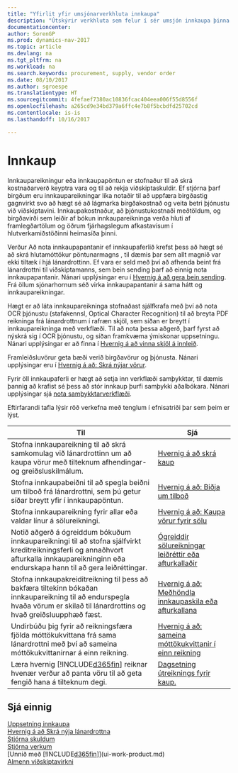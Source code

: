 ```yaml
---
title: "Yfirlit yfir umsjónarverkhluta innkaupa"
description: "Útskýrir verkhluta sem felur í sér umsjón innkaupa þinna og innkaupaferla, þar með talið hvernig innkaupareikningar og innkaupapantanir virka."
documentationcenter: 
author: SorenGP
ms.prod: dynamics-nav-2017
ms.topic: article
ms.devlang: na
ms.tgt_pltfrm: na
ms.workload: na
ms.search.keywords: procurement, supply, vendor order
ms.date: 08/10/2017
ms.author: sgroespe
ms.translationtype: HT
ms.sourcegitcommit: 4fefaef7380ac10836fcac404eea006f55d8556f
ms.openlocfilehash: a265cd9e34bd379a6ffc4e7b8f5bcbdfd25702cd
ms.contentlocale: is-is
ms.lasthandoff: 10/16/2017

---
```

# <a name="purchasing"></a>Innkaup
Innkaupareikningur eða innkaupapöntun er stofnaður til að skrá kostnaðarverð keyptra vara og til að rekja viðskiptaskuldir. Ef stjórna þarf birgðum eru innkaupareikningar líka notaðir til að uppfæra birgðastig gagnvirkt svo að hægt sé að lágmarka birgðakostnað og veita betri þjónustu við viðskiptavini. Innkaupakostnaður, að þjónustukostnaði meðtöldum, og birgðavirði sem leiðir af bókun innkaupareikninga verða hluti af framlegðartölum og öðrum fjárhagslegum afkastavísum í hlutverkamiðstöðinni heimasíða þinni.

Verður Að nota innkaupapantanir ef innkaupaferlið krefst þess að hægt sé að skrá hlutamóttökur pöntunarmagns , til dæmis þar sem allt magnið var ekki tiltæk í hjá lánardrottinn. Ef vara er seld með því að afhenda beint frá lánardrottni til viðskiptamanns, sem bein sending þarf að einnig nota innkaupapantanir. Nánari upplýsingar eru í [Hvernig á að gera bein sending](sales-how-drop-shipment.md). Frá öllum sjónarhornum séð virka innkaupapantanir á sama hátt og innkaupareikningar.

Hægt er að láta innkaupareikninga stofnaðast sjálfkrafa með því að nota OCR þjónustu (stafakennsl, Optical Character Recognition) til að breyta PDF reikninga frá lánardrottnum í rafræn skjöl, sem síðan er breytt í innkaupareikninga með verkflæði. Til að nota þessa aðgerð, þarf fyrst að nýskrá sig í OCR þjónustu, og síðan framkvæma ýmiskonar uppsetningu. Nánari upplýsingar er að finna í [Hvernig á að vinna skjöl á innleið](across-process-income-documents.md).      

Framleiðsluvörur geta bæði verið birgðavörur og þjónusta. Nánari upplýsingar eru í [Hvernig á að: Skrá nýjar vörur](inventory-how-register-new-items.md).

Fyrir öll innkaupaferli er hægt að setja inn verkflæði samþykktar, til dæmis þannig að krafist sé þess að stór innkaup þurfi samþykki aðalbókara. Nánari upplýsingar sjá [nota samþykktarverkflæði](across-how-use-approval-workflows.md).

Eftirfarandi tafla lýsir röð verkefna með tenglum í efnisatriði þar sem þeim er lýst.

| Til | Sjá |
| --- | --- |
| Stofna innkaupareikning til að skrá samkomulag við lánardrottinn um að kaupa vörur með tilteknum afhendingar- og greiðsluskilmálum. |[Hvernig á að skrá kaup](purchasing-how-record-purchases.md) |
|Stofna innkaupabeiðni til að spegla beiðni um tilboð frá lánardrottni, sem þú getur síðar breytt yfir í innkaupapöntun.|[Hvernig á að: Biðja um tilboð](purchasing-how-request-quotes.md)|
| Stofna innkaupareikning fyrir allar eða valdar línur á sölureikningi. |[Hvernig á að: Kaupa vörur fyrir sölu](purchasing-how-purchase-products-sale.md) |
| Notið aðgerð á ógreiddum bókuðum innkaupareikningi til að stofna sjálfvirkt kreditreikningsferli og annaðhvort afturkalla innkaupareikninginn eða endurskapa hann til að gera leiðréttingar. |[Ógreiddir sölureikningar leiðréttir eða afturkallaðir](purchasing-how-correct-cancel-unpaid-purchase-invoices.md) |
| Stofna innkaupakreiditreikning til þess að bakfæra tiltekinn bókaðan innkaupareikning til að endurspegla hvaða vörum er skilað til lánardrottins og hvað greiðsluupphæð fæst. |[Hvernig á að: Meðhöndla innkaupaskila eða afturkallana](purchasing-how-register-new-vendors.md) |
|Undirbúðu þig fyrir að reikningsfæra fjölda móttökukvittana frá sama lánardrottni með því að sameina móttökukvittanirnar á einn reikning.|[Hvernig á að: sameina móttökukvittanir í einn reikning](purchasing-how-to-combine-receipts.md)|
| Læra hvernig [!INCLUDE[d365fin](includes/d365fin_md.md)] reiknar hvenær verður að panta vöru til að geta fengið hana á tilteknum degi.|[Dagsetning útreiknings fyrir kaup.](purchasing-date-calculation-for-purchases.md)|

## <a name="see-also"></a>Sjá einnig
[Uppsetning innkaupa](purchasing-setup-purchasing.md)  
[Hvernig á að Skrá nýja lánardrottna](purchasing-how-register-new-vendors.md)  
[Stjórna skuldum](payables-manage-payables.md)  
[Stjórna verkum](projects-manage-projects.md)    
[Unnið með [!INCLUDE[d365fin](includes/d365fin_md.md)]](ui-work-product.md)  
[Almenn viðskiptavirkni](ui-across-business-areas.md)

## 

